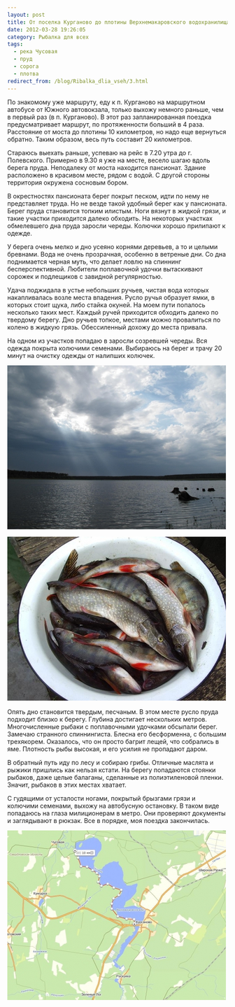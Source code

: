 ```yaml
---
layout: post
title: От поселка Курганово до плотины Верхнемакаровского водохранилища
date: 2012-03-28 19:26:05
category: Рыбалка для всех
tags:
  - река Чусовая
  - пруд
  - сорога
  - плотва
redirect_from: /blog/Ribalka_dlia_vseh/3.html
---
```

По знакомому уже маршруту, еду к п. Курганово на маршрутном автобусе от
Южного автовокзала, только выхожу немного раньше, чем в первый раз (в п.
Курганово). В этот раз запланированная поездка предусматривает маршрут,
по протяженности больший в 4 раза. Расстояние от моста до плотины 10
километров, но надо еще вернуться обратно. Таким образом, весь путь
составит 20 километров.

Стараюсь выехать раньше, успеваю на рейс в 7.20 утра до г. Полевского.
Примерно в 9.30 я уже на месте, весело шагаю вдоль берега пруда.
Неподалеку от моста находится пансионат. Здание расположено в красивом
месте, рядом с водой. С другой стороны территория окружена сосновым
бором.

В окрестностях пансионата берег покрыт песком, идти по нему не
представляет труда. Но не везде такой удобный берег как у пансионата.
Берег пруда становится топким илистым. Ноги вязнут в жидкой грязи, и
такие участки приходится далеко обходить. На некоторых участках
обмелевшего дна пруда заросли череды. Колючки хорошо прилипают к одежде.

У берега очень мелко и дно усеяно корнями деревьев, а то и целыми
бревнами. Вода не очень прозрачная, особенно в ветреные дни. Со дна
поднимается черная муть, что делает ловлю на спиннинг бесперспективной.
Любители поплавочной удочки вытаскивают сорожек и подлещиков с завидной
регулярностью.

Удача поджидала в устье небольших ручьев, чистая вода которых
накапливалась возле места впадения. Русло ручья образует ямки, в которых
стоит щука, либо стайка окуней. На моем пути попалось несколько таких
мест. Каждый ручей приходится обходить далеко по твердому берегу. Дно
ручьев топкое, местами можно провалиться по колено в жидкую грязь.
Обессиленный дохожу до места привала.

На одном из участков попадаю в заросли созревшей череды. Вся одежда
покрыта колючими семенами. Выбираюсь на берег и трачу 20 минут на
очистку одежды от налипших колючек.

![](/uploads/images/00/00/01/2012/03/28/3b346d.jpg)

![](/uploads/images/00/00/01/2012/03/29/210768.jpg)

Опять дно становится твердым, песчаным. В этом месте русло пруда
подходит близко к берегу. Глубина достигает нескольких метров.
Многочисленные рыбаки с поплавочными удочками обсыпали берег. Замечаю
странного спиннингиста. Блесна его бесформенна, с большим трехякорем.
Оказалось, что он просто багрит лещей, что собрались в яме. Плотность
рыбы высокая, и его усилия не пропадают даром.

В обратный путь иду по лесу и собираю грибы. Отличные маслята и рыжики
пришлись как нельзя кстати. На берегу попадаются стоянки рыбаков, даже
целые балаганы, сделанные из полиэтиленовой пленки. Значит, рыбаков в
этих местах хватает.

С гудящими от усталости ногами, покрытый брызгами грязи и колючими
семенами, выхожу на автобусную остановку. В таком виде попадаюсь на
глаза милиционерам в метро. Они проверяют документы и заглядывают в
рюкзак. Все в порядке, моя поездка закончилась.

![](/uploads/images/00/00/01/2012/03/28/b71606.jpg)

